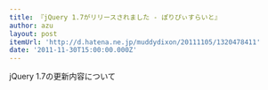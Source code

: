 ```yaml
---
title: 『jQuery 1.7がリリースされました - ぽりぴぃすらいと』
author: azu
layout: post
itemUrl: 'http://d.hatena.ne.jp/muddydixon/20111105/1320478411'
date: '2011-11-30T15:00:00.000Z'
---
```

jQuery 1.7の更新内容について
